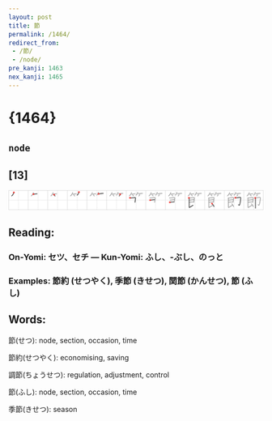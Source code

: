 ```yaml
---
layout: post
title: 節
permalink: /1464/
redirect_from:
 - /節/
 - /node/
pre_kanji: 1463
nex_kanji: 1465
---
```


# {1464}

## `node`

## [13]

<div class="stroke"><img src="../images/E7AF80.png" /></div>

## Reading:

### On-Yomi: セツ、セチ &mdash; Kun-Yomi: ふし、-ぶし、のっと

### Examples: 節約 (せつやく), 季節 (きせつ), 関節 (かんせつ), 節 (ふし)

## Words:

節(せつ): node, section, occasion, time

節約(せつやく): economising, saving

調節(ちょうせつ): regulation, adjustment, control

節(ふし): node, section, occasion, time

季節(きせつ): season
